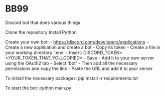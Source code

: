 # BB99
Discord bot that does various things

Clone the repository
Install Python

Create your own bot:
    - https://discord.com/developers/applications
    - Create a new application and create a bot
    - Copy its token
    - Create a file in your working directory '.env'
    - Insert:   DISCORD_TOKEN=<YOUR_TOKEN_THAT_YOU_COPIED>
    - Save
    - Add it to your own server using the OAuth2 tab
    - Select 'bot'
    - Then add all the necessary permissions and copy the link
    - Paste the URL and add it to your server

To install the necessary packages:
    pip install -r requirements.txt

To start the bot:
    python main.py
